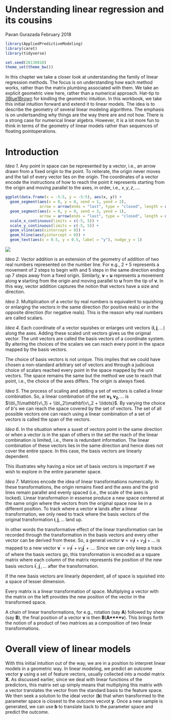 Understanding linear regression and its cousins
================
Pavan Gurazada
February 2018

``` r
library(AppliedPredictiveModeling)
library(caret)
library(tidyverse)

set.seed(20130810)
theme_set(theme_bw())
```

In this chapter we take a closer look at understanding the family of linear regression methods. The focus is on understanding how each method works, rather than the matrix plumbing associated with them. We take an explicit geometric view here, rather than a numerical approach. Hat-tip to [3Blue1Brown](https://www.youtube.com/channel/UCYO_jab_esuFRV4b17AJtAw) for kindling the geometric intuition. In this workbook, we take this initial intuition forward and extend it to linear models. The idea is to describe the geometry of several linear modeling algorithms. The emphasis is on undertsanding why things are the way there are and not how. There is a strong case for numerical linear algebra. However, it is a lot more fun to think in terms of the geometry of linear models rather than sequences of floating pointoperations.

Introduction
============

*Idea 1*. Any point in space can be represented by a vector, i.e., an arrow drawn from a fixed origin to the point. To reiterate, the origin never moves and the tail of every vector lies on the origin. The coordinates of a vector encode the instructions of how to reach the point it represents starting from the origin and moving parallel to the axes, in order, i.e., *x*, *y*, *z*, ….

``` r
ggplot(data.frame(x = -5:5, y = -5:5), aes(x, y)) +
  geom_segment(aes(x = 0, y = 0, xend = 1, yend = 2), 
               arrow = arrow(ends = "last", type = "closed", length = unit(0.1, "inches"))) + 
  geom_segment(aes(x = 0, y = 0, xend = 3, yend = 1), 
               arrow = arrow(ends = "last", type = "closed", length = unit(0.1, "inches"))) +
  scale_x_continuous(limits = c(-5, 5)) + 
  scale_y_continuous(limits = c(-5, 5)) +
  geom_vline(aes(xintercept = 0)) + 
  geom_hline(aes(yintercept = 0)) +
  geom_text(aes(x = 0.5, y = 0.5, label = "y"), nudge_y = 1) 
```

![](C:\Users\kimmcodxb\Documents\GitHub\APMExercises\notes\Ch6LinearRegressionCousins_files/figure-markdown_github/unnamed-chunk-2-1.png)

*Idea 2*. Vector addition is an extension of the geometry of addition of two real numbers represented on the number line. For e.g., 2 + 5 represents a movement of 2 steps to begin with and 5 steps in the same direction ending up 7 steps away from a fixed origin. Similarly, **v** + **u** represents a movement along **v** starting from the origin and moving parallel to **u** from the tip of **v**. In this way, vector addition captures the notion that vectors have a size and direction.

*Idea 3*. Multiplication of a vector by real numbers is equivalent to squishing or enlarging the vectors in the same direction (for positive reals) or in the opposite direction (for negative reals). This is the reason why real numbers are called scalars.

*Idea 4*. Each coordinate of a vector squishes or enlarges unit vectors (**i**, **j**, …) along the axes. Adding these scaled unit vectors gives us the original vector. The unit vectors are called the basis vectors of a coordinate system. By altering the choices of the scalars we can reach every point in the space mapped by the basis vectors.

The choice of basis vectors is not unique. This implies that we could have chosen a non-standard arbitrary set of vectors and through a judicious choice of scalars reached every point in the space mapped by the unit vectors. The space remains the same but the method we use to reach that point, i.e., the choice of the axes differs. The origin is always fixed.

*Idea 5*. The process of scaling and adding a set of vectors is called a linear combination. So, a linear combination of the set **v**<sub>**1**</sub>, **v**<sub>**2**</sub>, … is $\\b\_1\\mathbf{v\_1} + \\b\_2\\mathbf{v\_2 + \\ldots}$. By varying the choice of *b*'s we can reach the space covered by the set of vectors. The set of all possible vectors one can reach using a linear combination of a set of vectors is called the span of the vectors.

*Idea 6*. In the situation where a suset of vectors point in the same direction or when a vector is in the span of others in the set the reach of the linear combination is limited, i.e., there is redundant information. The linear combination of these vectors lies in the same direction and hence does not cover the entire space. In this case, the basis vectors are linearly dependent.

This illustrates why having a nice set of basis vectors is important if we wish to explore in the entire parameter space.

*Idea 7*. Matrices encode the idea of linear transformations numerically. In these transformations, the origin remains fixed and the axes and the grid lines remain parallel and evenly spaced (i.e., the scale of the axes is locked). Linear transformation in essense produce a new space centered at the same origin where the vectors from the original space now lie in a different position. To track where a vector **v** lands after a linear transformation, we only need to track where the basis vectors of the original transformation **i**, **j**, … land up.

In other words the transformative effect of the linear transformation can be recorded through the transformation in the basis vectors and every other vector can be derived from these. So, a general vector **v** = *v*<sub>1</sub>**i** + *v*<sub>2</sub>**j** + … is mapped to a new vector **v**<sup>′</sup> = *v*<sub>1</sub>**i**<sup>′</sup> + *v*<sub>2</sub>**j**<sup>′</sup> + …. Since we can only keep a track of where the basis vectors go, this transformation is encoded as a square matrix where each column of the matrix represents the position of the new basis vectors **i**<sup>′</sup>, **j**<sup>′</sup>, … after the transformation.

If the new basis vectors are linearly dependent, all of space is squished into a space of lesser dimension.

Every matrix is a linear transformation of space. Multiplying a vector with the matrix on the left provides the new position of the vector in the transformed space.

A chain of linear transformations, for e.g., rotation (say **A**) followed by shear (say **B**), the final position of a vector **v** is then **B**(**A****v**). This brings forth the notion of a product of two matrices as a composition of two linear transformations.

Overall view of linear models
=============================

With this initial intuition out of the way, we are in a position to interpret linear models in a geometric way. In linear modeling, we predict an outcome vector **y** using a set of feature vectors, usually collected into a model matrix **X**. As discussed earlier, since we deal with linear functions of the predictors, this matrix set up simply means that multiplying this matrix with a vector translates the vector from the standard basis to the feature space. We then seek a solution to the ideal vector (**b**) that when transformed to the parameter space is closest to the outcome vecvot **y**. Once a new sample is generated, we can use **b** to translate back to the parameter space and predict the outcome.
